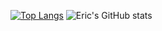 [![Top Langs](https://github-readme-stats.vercel.app/api/top-langs/?username=Eric-Knapp&layout=compact&theme=dracula&langs_count=15)](https://github.com/Eric-Knapp/github-readme-stats) ![Eric's GitHub stats](https://github-readme-stats.vercel.app/api?username=Eric-Knapp&show_icons=true&theme=dracula&layout=compact&hide=issues)
